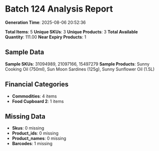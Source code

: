 # Batch 124 Analysis Report

**Generation Time**: 2025-08-06 20:52:36

**Total Items**: 5
**Unique SKUs**: 3
**Unique Products**: 3
**Total Available Quantity**: 111.00
**Near Expiry Products**: 1

## Sample Data
**Sample SKUs**: 31094989, 21097166, 15497279
**Sample Products**: Sunny Cooking Oil (750ml), Sun Moon Sardines (125g), Sunny Sunflower Oil (1.5L)

## Financial Categories
- **Commodities**: 4 items
- **Food Cupboard 2**: 1 items

## Missing Data
- **Skus**: 0 missing
- **Product_ids**: 0 missing
- **Product_names**: 0 missing
- **Barcodes**: 1 missing
